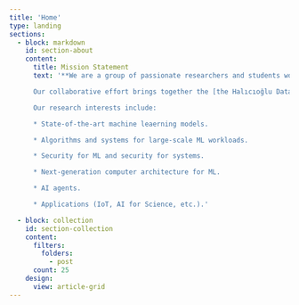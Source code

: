 ```yaml
---
title: 'Home'
type: landing
sections:
  - block: markdown
    id: section-about
    content:
      title: Mission Statement
      text: '**We are a group of passionate researchers and students working at the intersection of machine learning and systems at UCSD**.

      Our collaborative effort brings together the [the Halıcıoğlu Data Science Institute](https://datascience.ucsd.edu/) and [the Computer Science and Engineering Department](https://cse.ucsd.edu/) at [the University of California, San Diego](https://ucsd.edu/). We host a series of events including biweekly seminars and reading groups at HDSI and we invite interested students and faculty members to join!

      Our research interests include:

      * State-of-the-art machine leaerning models.

      * Algorithms and systems for large-scale ML workloads.

      * Security for ML and security for systems.

      * Next-generation computer architecture for ML.

      * AI agents.

      * Applications (IoT, AI for Science, etc.).'

  - block: collection
    id: section-collection
    content:
      filters:
        folders:
          - post
      count: 25
    design:
      view: article-grid
---
```

